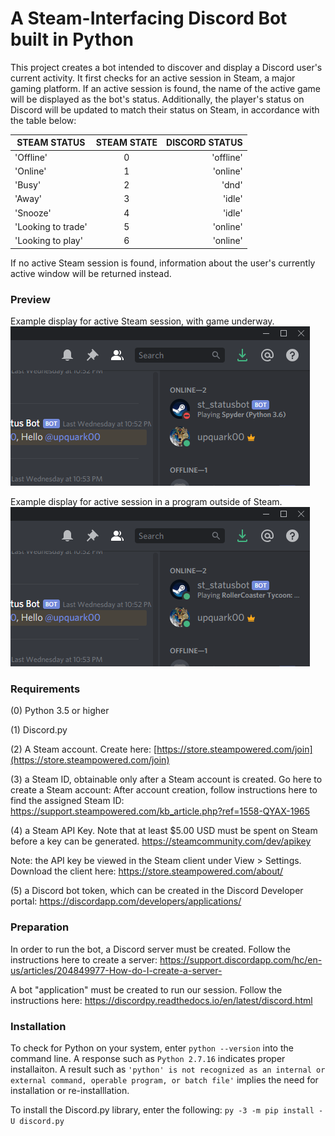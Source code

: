 # A Steam-Interfacing Discord Bot built in Python #
This project creates a bot intended to discover and display a Discord user's 
current activity. It first checks for an active session in Steam, a major gaming platform. If an active
session is found, the name of the active game will be displayed as the bot's status. Additionally, the
player's status on Discord will be updated to match their status on Steam, in accordance with the table below:

| STEAM STATUS | STEAM STATE | DISCORD STATUS |
   |-----------|:-----------:|-----------:| 
   'Offline'           |      0      | 'offline'
   'Online'            |      1      | 'online'
   'Busy'              |      2      | 'dnd'
   'Away'              |      3      | 'idle'
   'Snooze'            |      4      | 'idle'
   'Looking to trade'  |      5      | 'online'
   'Looking to play'   |      6      | 'online'

 
If no active Steam session is found, information about the user's currently 
active window will be returned instead. 

### Preview ###
Example display for active Steam session, with game underway. 
  ![Example Usage](example_usage2.png)

Example display for active session in a program outside of Steam.  
  ![Example Usage](example_usage1.png)

### Requirements ###
    
(0) Python 3.5 or higher

(1) Discord.py

(2) A Steam account. Create here: [https://store.steampowered.com/join](https://store.steampowered.com/join) 

(3) a Steam ID, obtainable only after a Steam account is created. Go here to create a Steam account: 
     After account creation, follow instructions here to find the assigned Steam ID: https://support.steampowered.com/kb_article.php?ref=1558-QYAX-1965
    
(4) a Steam API Key. Note that at least $5.00 USD must be spent on Steam before a key can be generated. 
   https://steamcommunity.com/dev/apikey

Note: the API key be viewed in the Steam client under View > Settings. Download the client here: 
    https://store.steampowered.com/about/
    
(5) a Discord bot token, which can be created in the Discord Developer portal: 
    https://discordapp.com/developers/applications/

### Preparation ###
In order to run the bot, a Discord server must be created. Follow the instructions here to create a server: 
  https://support.discordapp.com/hc/en-us/articles/204849977-How-do-I-create-a-server-  
  
A bot "application" must be created to run our session. Follow the instructions here: 
  https://discordpy.readthedocs.io/en/latest/discord.html
  
### Installation ###

To check for Python on your system, enter `python --version` into the command line. 
A response such as `Python 2.7.16` indicates proper installaiton. A result such as 
`'python' is not recognized as an internal or external command, operable program, or batch file'` 
implies the need for installation or re-installlation. 

To install the Discord.py library, enter the following: 
`py -3 -m pip install -U discord.py`
